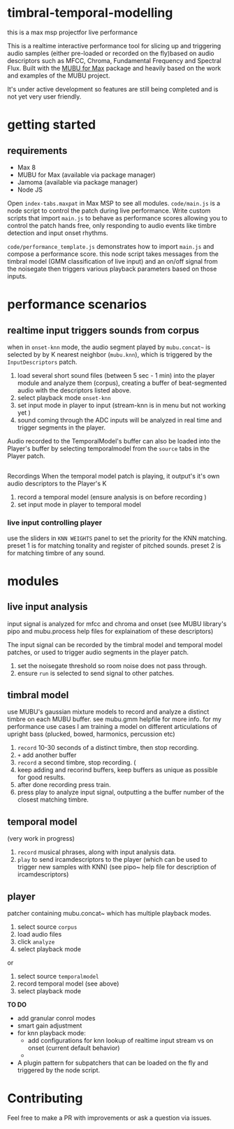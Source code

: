 # timbral-temporal-modelling
this is a max msp projectfor live performance 

This is a realtime interactive performance tool for slicing up and triggering audio samples (either pre-loaded or recorded on the fly)based on audio descriptors such as MFCC, Chroma, Fundamental Frequency and Spectral Flux. 
Built with the [MUBU for Max](http://ismm.ircam.fr/mubu/) package and heavily based on the work and examples of the MUBU project.


It's under active development so features are still being completed and is not yet very user friendly.

# getting started
## requirements
- Max 8
- MUBU for Max (available via package manager) 
- Jamoma (available via package manager) 
- Node JS

Open `index-tabs.maxpat` in Max MSP to see all modules.
`code/main.js` is a node script to control the patch during live performance. Write custom scripts that import `main.js` to behave as performance scores allowing you to control the patch hands free, only responding to audio events like timbre detection and input onset rhythms.

`code/performance_template.js` demonstrates how to import `main.js` and compose a performance score. this node script takes messages from the timbral model (GMM classification of live input) and an on/off signal from the noisegate then triggers various playback parameters based on those inputs.


# performance scenarios

## realtime input triggers sounds from corpus
when in `onset-knn` mode, the audio segment played by `mubu.concat~` is selected by  by K nearest neighbor (`mubu.knn`), which is triggered by  the `InputDescriptors` patch.

1.  load several short sound files (between 5 sec - 1 min) into the player module and analyze them (corpus), creating a buffer of beat-segmented audio with the descriptors listed above. 
2. select playback mode `onset-knn`
3. set input mode in player to input (stream-knn is in menu but not working yet )
4. sound coming through the ADC inputs will be analyzed in real time and trigger segments in the player.

Audio recorded to the TemporalModel's buffer can also be loaded into the Player's buffer by selecting temporalmodel from the `source` tabs in the Player patch. 


## 
Recordings  When the temporal model patch is playing, it output's it's own audio descriptors to the Player's K


1. record a temporal model (ensure analysis is on before recording )
2. set input mode in player to temporal model

### live input controlling player

use the sliders in `KNN WEIGHTS` panel to set the priority for the KNN matching. preset 1 is for matching tonality and register of pitched sounds. preset 2 is for matching timbre of any sound. 




# modules
## live input analysis
input signal is analyzed for mfcc and chroma and onset (see MUBU library's pipo and mubu.process help files for explainatiom of these descriptors)

The input signal can be recorded by the timbral model and temporal model patches, or used to trigger audio segments in the player patch. 

1. set the noisegate threshold so room noise does not pass through.
2. ensure `run` is selected to send signal to other patches.



## timbral model
use MUBU's gaussian mixture models to record and analyze a distinct timbre on each MUBU buffer. see mubu.gmm helpfile for more info. 
for my performance use cases I am training a model on different articulations of upright bass (plucked, bowed, harmonics, percussion etc)

1. `record` 10-30 seconds of a distinct timbre, then stop recording. 
2. `+` add another buffer
3. `record` a second timbre, stop recording. (
4. keep adding and recorind buffers, keep buffers as unique as possible for good results.
5. after done recording press train.
6. press play to analyze input signal, outputting a the buffer number of the closest matching timbre. 



## temporal model
(very work in progress)

1. `record` musical phrases, along with input analysis data.
2. `play` to send ircamdescriptors to the player (which can be used to trigger new samples with KNN)
(see pipo~ help file for description of ircamdescriptors)


## player
patcher containing mubu.concat~ which has multiple playback modes.

1. select source `corpus`
2. load audio files
3. click `analyze`
4. select playback mode

or
1. select source `temporalmodel`
2. record temporal model (see above)
3. select playback mode

**TO DO**
- add granular conrol modes
- smart gain adjustment 
- for knn playback mode:
  -  add configurations for knn lookup of realtime input stream vs on onset (current default behavior)
  - 
- A plugin pattern for subpatchers that can be loaded on the fly and triggered by the node script.




# Contributing
Feel free to make a PR with improvements or ask a question via issues. 



